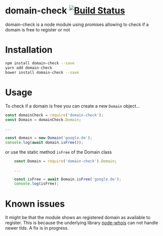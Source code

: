 # domain-check [![Build Status](https://travis-ci.org/EneOli/domain-check.svg?branch=master)](https://travis-ci.org/EneOli/domain-check)
domain-check is a node module using promises allowing to check if a domain is free to register or not

# Installation
```bash
npm install domain-check --save
yarn add domain-check
bower install domain-check --save
```

# Usage

To check if a domain is free you can create a new `Domain` object...

```js
const domainCheck = require('domain-check');
const Domain = domainCheck.Domain;

...

const domain = new Domain('google.de');
console.log(await domain.isFree());

```

or use the static method `isFree` of the Domain class

```js
    const Domain = require('domain-check').Domain;

    ...

    const isFree = await Domain.isFree('google.de');
    console.log(isFree);
```

# Known issues

It might be that the module shows an registered domain as available to register. This is because the underlying library [node-whois](https://github.com/FurqanSoftware/node-whois) can not handle newer tlds. A fix is in progress.